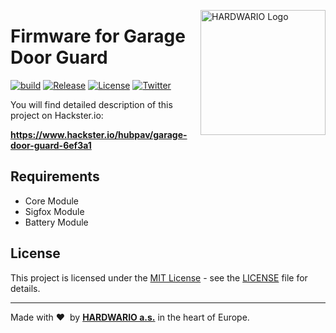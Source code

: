 <a href="https://www.hardwario.com/"><img src="https://www.hardwario.com/ci/assets/hw-logo.svg" width="200" alt="HARDWARIO Logo" align="right"></a>

# Firmware for Garage Door Guard

[![build](https://github.com/hardwario/twr-sigfox-garage-door-guard/actions/workflows/main.yml/badge.svg)](https://github.com/hardwario/twr-sigfox-garage-door-guard/actions/workflows/main.yml)
[![Release](https://img.shields.io/github/release/bigclownprojects/bcf-sigfox-garage-door-guard.svg)](https://github.com/bigclownprojects/bcf-sigfox-garage-door-guard/releases)
[![License](https://img.shields.io/github/license/bigclownprojects/bcf-sigfox-garage-door-guard.svg)](https://github.com/bigclownprojects/bcf-sigfox-garage-door-guard/blob/master/LICENSE)
[![Twitter](https://img.shields.io/twitter/follow/hardwario_en.svg?style=social&label=Follow)](https://twitter.com/hardwario_en)

You will find detailed description of this project on Hackster.io:

**https://www.hackster.io/hubpav/garage-door-guard-6ef3a1**


## Requirements

* Core Module
* Sigfox Module
* Battery Module


## License

This project is licensed under the [MIT License](https://opensource.org/licenses/MIT/) - see the [LICENSE](LICENSE) file for details.

---

Made with &#x2764;&nbsp; by [**HARDWARIO a.s.**](https://www.hardwario.com/) in the heart of Europe.
